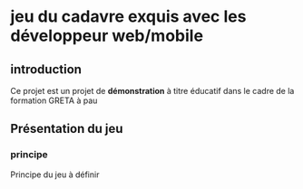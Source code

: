 # jeu du cadavre exquis avec les développeur web/mobile
## introduction
Ce projet est un projet de **démonstration** à titre éducatif dans le cadre de la formation GRETA à pau

## Présentation du jeu
### principe
Principe du jeu à définir
